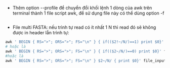 - Thêm option --profile để chuyển đổi khối lệnh 1 dòng của awk trên terminal thành 1 file script awk, để sử dụng file này có thể dùng option -f
```php

```
- File multi FASTA: nếu trình tự read có ít nhất 1 N thì read đó sẽ không được in header lẫn trình tự:
```php
awk ' BEGIN { RS=">"; ORS=">"; FS="\n" } { if(($2!~/N/)==1) print $0}' file_input
# hoặc là
awk ' BEGIN { RS=">"; ORS=">"; FS="\n" } { if(($2~/N/)==0) print $0}' file_input
#hoặc là
awk ' BEGIN { RS=">"; ORS=">"; FS="\n" } $2~/N/ { print $0}' file_input
```

```php

```

```php

```
